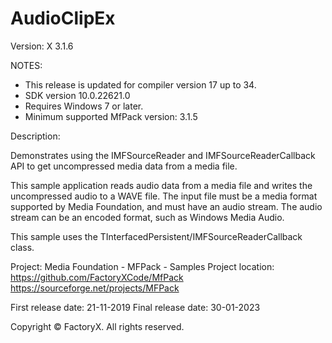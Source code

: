 # AudioClipEx
Version: X 3.1.6

NOTES: 
 - This release is updated for compiler version 17 up to 34.
 - SDK version 10.0.22621.0
 - Requires Windows 7 or later.
 - Minimum supported MfPack version: 3.1.5


Description:

  Demonstrates using the IMFSourceReader and
  IMFSourceReaderCallback API to get uncompressed media
  data from a media file.

  This sample application reads audio data from a media file and
  writes the uncompressed audio to a WAVE file.
  The input file must be a media format supported by Media Foundation,
  and must have  an audio stream. The audio stream can be an encoded
  format, such as Windows Media Audio.

  This sample uses the TInterfacedPersistent/IMFSourceReaderCallback class.


Project: Media Foundation - MFPack - Samples
Project location: https://github.com/FactoryXCode/MfPack
                  https://sourceforge.net/projects/MFPack

First release date: 21-11-2019
Final release date: 30-01-2023


Copyright © FactoryX. All rights reserved.
